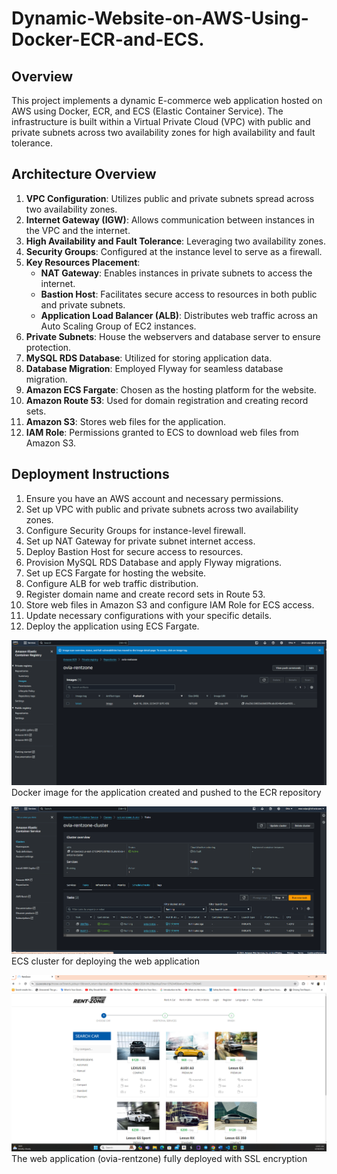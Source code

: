 # Dynamic-Website-on-AWS-Using-Docker-ECR-and-ECS.
## Overview
This project implements a dynamic E-commerce web application hosted on AWS using Docker, ECR, and ECS (Elastic Container Service). The infrastructure is built within a Virtual Private Cloud (VPC) with public and private subnets across two availability zones for high availability and fault tolerance.

## Architecture Overview
1. **VPC Configuration**: Utilizes public and private subnets spread across two availability zones.
2. **Internet Gateway (IGW)**: Allows communication between instances in the VPC and the internet.
3. **High Availability and Fault Tolerance**: Leveraging two availability zones.
4. **Security Groups**: Configured at the instance level to serve as a firewall.
5. **Key Resources Placement**:
   - **NAT Gateway**: Enables instances in private subnets to access the internet.
   - **Bastion Host**: Facilitates secure access to resources in both public and private subnets.
   - **Application Load Balancer (ALB)**: Distributes web traffic across an Auto Scaling Group of EC2 instances.
6. **Private Subnets**: House the webservers and database server to ensure protection.
7. **MySQL RDS Database**: Utilized for storing application data.
8. **Database Migration**: Employed Flyway for seamless database migration.
9. **Amazon ECS Fargate**: Chosen as the hosting platform for the website.
10. **Amazon Route 53**: Used for domain registration and creating record sets.
11. **Amazon S3**: Stores web files for the application.
12. **IAM Role**: Permissions granted to ECS to download web files from Amazon S3.

## Deployment Instructions
1. Ensure you have an AWS account and necessary permissions.
2. Set up VPC with public and private subnets across two availability zones.
3. Configure Security Groups for instance-level firewall.
4. Set up NAT Gateway for private subnet internet access.
5. Deploy Bastion Host for secure access to resources.
6. Provision MySQL RDS Database and apply Flyway migrations.
7. Set up ECS Fargate for hosting the website.
8. Configure ALB for web traffic distribution.
9. Register domain name and create record sets in Route 53.
10. Store web files in Amazon S3 and configure IAM Role for ECS access.
11. Update necessary configurations with your specific details.
12. Deploy the application using ECS Fargate.

![Alt text](ovia-rentzone-ecr.png)
Docker image for the application created and pushed to the ECR repository

![Alt text](ovia-rentzone-cluster.png)
ECS cluster for deploying the web application

![Alt text](ovia-rentzone.png)
The web application (ovia-rentzone) fully deployed with SSL encryption

